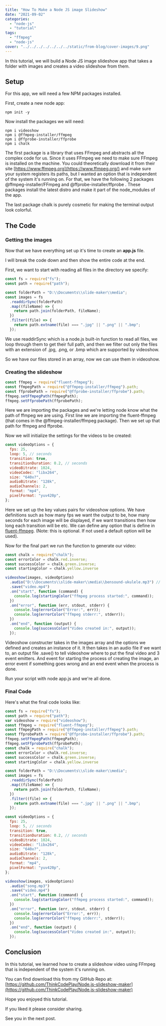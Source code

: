 ```yaml
---
title: "How To Make a Node JS image Slideshow"
date: "2021-09-02"
categories: 
  - "node-js"
  - "tutorial"
tags: 
  - "ffmpeg"
  - "node-js"
cover: "../../../../../../../static/from-blog/cover-images/9.png"
---
```


In this tutorial, we will build a Node JS image slideshow app that takes a folder with images and creates a video slideshow from them.

## Setup

For this app, we will need a few NPM packages installed.

First, create a new node app:

```
npm init -y
```

Now install the packages we will need:

```
npm i videoshow
npm i @ffmpeg-installer/ffmpeg
npm i @ffprobe-installer/ffprobe
npm i chalk
```

The first package is a library that uses FFmpeg and abstracts all the complex code for us. Since it uses FFmpeg we need to make sure FFmpeg is installed on the machine. You could theoretically download it from their site [https://www.ffmpeg.org](https://www.ffmpeg.org/) and make sure your system registers its paths, but I wanted an option that is independent of the system it's running on. For that, we have the following 2 packages @ffmpeg-installer/FFmpeg and @ffprobe-installer/ffprobe . These packages install the latest distro and make it part of the node\_modules of the app.

The last package chalk is purely cosmetic for making the terminal output look colorful.

## The Code

### Getting the images

Now that we have everything set up it's time to create an **app.js** file.

I will break the code down and then show the entire code at the end.

First, we want to start with reading all files in the directory we specify:

```javascript
const fs = require("fs");
const path = require("path");

const folderPath = "D:\\Documents\\slide-maker\\media";
const images = fs
  .readdirSync(folderPath)
  .map((fileName) => {
    return path.join(folderPath, fileName);
  })
  .filter((file) => {
    return path.extname(file) === ".jpg" || ".png" || ".bmp";
  });
```

We use readdirSync which is a node.js built-in function to read all files, we loop through them to get their full path, and then we filter out only the files with an extension of .jpg, .png, or .bmp which are supported by videoshow.

So we have our files stored in an array, now we can use them in videoshow.

### Creating the slideshow

```javascript
const ffmpeg = require("fluent-ffmpeg");
const ffmpegPath = require("@ffmpeg-installer/ffmpeg").path;
const ffprobePath = require("@ffprobe-installer/ffprobe").path;
ffmpeg.setFfmpegPath(ffmpegPath);
ffmpeg.setFfprobePath(ffprobePath);
```

Here we are importing the packages and we're letting node know what the path of ffmpeg we are using. First line we are importing the fluent-ffmpeg (that comes in the @ffmpeg-installer/ffmpeg package). Then we set up that path for ffmpeg and ffprobe.

Now we will initialize the settings for the videos to be created:

```javascript
const videoOptions = {
  fps: 25,
  loop: 5, // seconds
  transition: true,
  transitionDuration: 0.2, // seconds
  videoBitrate: 1024,
  videoCodec: "libx264",
  size: "640x?",
  audioBitrate: "128k",
  audioChannels: 2,
  format: "mp4",
  pixelFormat: "yuv420p",
};
```

Here we set up the key values pairs for videoshow options. We have definitions such as how many fps we want the output to be, how many seconds for each image will be displayed, if we want transitions then how long each transition will be etc. We can define any option that is define in [fluent-ffmpeg](https://github.com/fluent-ffmpeg/node-fluent-ffmpeg#creating-an-ffmpeg-command). (Note: this is optional. If not used a default option will be used).

Now for the final part we run the function to generate our video:

```javascript
const chalk = require("chalk");
const errorColor = chalk.red.inverse;
const successColor = chalk.green.inverse;
const startingColor = chalk.yellow.inverse

videoshow(images, videoOptions)
  .audio("D:\\Documents\\slide-maker\\media\\bensound-ukulele.mp3") // credit for song from https://www.bensound.com
  .save("video.mp4")
  .on("start", function (command) {
    console.log(startingColor("ffmpeg process started:", command));
  })
  .on("error", function (err, stdout, stderr) {
    console.log(errorColor("Error:", err));
    console.log(errorColor("ffmpeg stderr:", stderr));
  })
  .on("end", function (output) {
    console.log(successColor("Video created in:", output));
  });
```

Videoshow constructer takes in the images array and the options we defined and creates an instance of it. It then takes in an audio file if we want to, an output file .save() to tell videoshow where to put the final video and 3 event emitters. And event for starting the process of creating the image, an error event if something goes wrong and an end event when the process is done.

Run your script with node app.js and we're all done.

### Final Code

Here's what the final code looks like:

```javascript
const fs = require("fs");
const path = require("path");
var videoshow = require("videoshow");
const ffmpeg = require("fluent-ffmpeg");
const ffmpegPath = require("@ffmpeg-installer/ffmpeg").path;
const ffprobePath = require("@ffprobe-installer/ffprobe").path;
ffmpeg.setFfmpegPath(ffmpegPath);
ffmpeg.setFfprobePath(ffprobePath);
const chalk = require("chalk");
const errorColor = chalk.red.inverse;
const successColor = chalk.green.inverse;
const startingColor = chalk.yellow.inverse

const folderPath = "D:\\Documents\\slide-maker\\media";
const images = fs
  .readdirSync(folderPath)
  .map((fileName) => {
    return path.join(folderPath, fileName);
  })
  .filter((file) => {
    return path.extname(file) === ".jpg" || ".png" || ".bmp";
  });

const videoOptions = {
  fps: 25,
  loop: 5, // seconds
  transition: true,
  transitionDuration: 0.2, // seconds
  videoBitrate: 1024,
  videoCodec: "libx264",
  size: "640x?",
  audioBitrate: "128k",
  audioChannels: 2,
  format: "mp4",
  pixelFormat: "yuv420p",
};

videoshow(images, videoOptions)
  .audio("song.mp3")
  .save("video.mp4")
  .on("start", function (command) {
    console.log(startingColor("ffmpeg process started:", command));
  })
  .on("error", function (err, stdout, stderr) {
    console.log(errorColor("Error:", err));
    console.log(errorColor("ffmpeg stderr:", stderr));
  })
  .on("end", function (output) {
    console.log(successColor("Video created in:", output));
  });
```

## Conclusion

In this tutorial, we learned how to create a slideshow video using FFmpeg that is independent of the system it's running on.

You can find download this from my GitHub Repo at: [https://github.com/ThinkCodePlay/Node.js-slideshow-maker](https://github.com/ThinkCodePlay/Node.js-slideshow-maker)

Hope you enjoyed this tutorial.

If you liked it please consider sharing.

See you in the next post.
